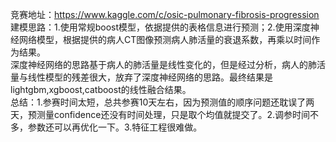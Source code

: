 竞赛地址：https://www.kaggle.com/c/osic-pulmonary-fibrosis-progression  
建模思路：1.使用常规boost模型，依据提供的表格信息进行预测；2.使用深度神经网络模型，根据提供的病人CT图像预测病人肺活量的衰退系数，再乘以时间作为结果。  
深度神经网络的思路基于病人的肺活量是线性变化的，但是经过分析，病人的肺活量与线性模型的残差很大，放弃了深度神经网络的思路。最终结果是lightgbm,xgboost,catboost的线性融合结果。  
总结：1.参赛时间太短，总共参赛10天左右，因为预测值的顺序问题还耽误了两天，预测量confidence还没有时间处理，只是取个均值就提交了。2.调参时间不多，参数还可以再优化一下。3.特征工程很难做。  
